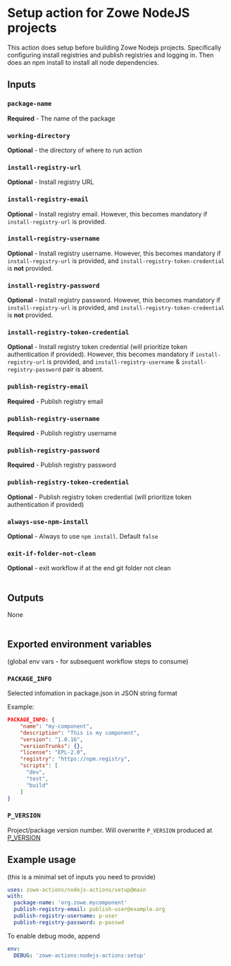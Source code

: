 # Setup action for Zowe NodeJS projects

This action does setup before building Zowe Nodejs projects. Specifically configuring install registries and publish registries and logging in. Then does an npm install to install all node dependencies.  

## Inputs

### `package-name`

**Required** - The name of the package

### `working-directory`

**Optional** - the directory of where to run action

### `install-registry-url`

**Optional** - Install registry URL

### `install-registry-email`

**Optional** - Install registry email. However, this becomes mandatory if `install-registry-url` is provided.

### `install-registry-username`

**Optional** - Install registry username. However, this becomes mandatory if `install-registry-url` is provided, and `install-registry-token-credential` is __not__ provided.

### `install-registry-password`

**Optional** - Install registry password. However, this becomes mandatory if `install-registry-url` is provided, and `install-registry-token-credential` is __not__ provided.

### `install-registry-token-credential`

**Optional** - Install registry token credential (will prioritize token authentication if provided). However, this becomes mandatory if `install-registry-url` is provided, and `install-registry-username` & `install-registry-password` pair is absent.

### `publish-registry-email`

**Required** - Publish registry email

### `publish-registry-username`

**Required** - Publish registry username

### `publish-registry-password`

**Required** - Publish registry password

### `publish-registry-token-credential`

**Optional** - Publish registry token credential (will prioritize token authentication if provided)

### `always-use-npm-install`

**Optional** - Always to use `npm install`. Default `false`

### `exit-if-folder-not-clean`

**Optional** - exit workflow if at the end git folder not clean
<br /><br />

## Outputs

None
<br /><br />

## Exported environment variables

(global env vars - for subsequent workflow steps to consume)  

### `PACKAGE_INFO`

Selected infomation in package.json in JSON string format  

Example:

```json
PACKAGE_INFO: {
    "name": "my-component",
    "description": "This is my component",
    "version": "1.0.16",
    "versionTrunks": {},
    "license": "EPL-2.0",
    "registry": "https://npm.registry",
    "scripts": [
      "dev",
      "test",
      "build"
    ]
}
```

### `P_VERSION`

Project/package version number. Will overwrite `P_VERSION` produced at [P_VERSION](https://github.com/zowe-actions/shared-actions/tree/main/prepare-workflow#p_version)
<br />

## Example usage

(this is a minimal set of inputs you need to provide)

```yaml
uses: zowe-actions/nodejs-actions/setup@main
with:
  package-name: 'org.zowe.mycomponent'
  publish-registry-email: publish-user@example.org
  publish-registry-username: p-user
  publish-registry-password: p-passwd
```

To enable debug mode, append

```yaml
env:
  DEBUG: 'zowe-actions:nodejs-actions:setup'
```
